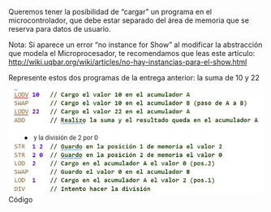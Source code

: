 Queremos tener la posibilidad de “cargar” un programa en el microcontrolador, que debe estar separado del área de memoria que se reserva para datos de usuario. 

Nota: Si aparece un error “no instance for Show” al modificar la abstracción que modela el Microprocesador, te recomendamos que leas este artículo: http://wiki.uqbar.org/wiki/articles/no-hay-instancias-para-el-show.html

Represente estos dos programas de la entrega anterior:
la suma de 10 y 22

<img src="https://raw.githubusercontent.com/pdep-utn/mumuki-guia-haskell-segundo-tp-funcional-2022/master/assets/Captura_1651625321459.JPG" alt="lenguaje" width="auto" height="auto">
Código

